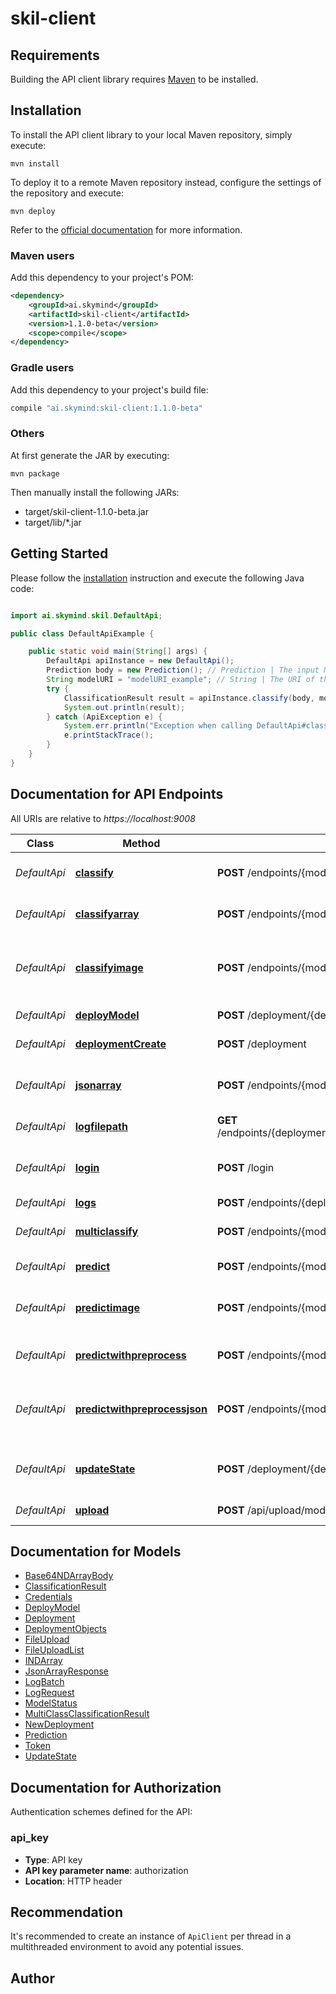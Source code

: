 # skil-client

## Requirements

Building the API client library requires [Maven](https://maven.apache.org/) to be installed.

## Installation

To install the API client library to your local Maven repository, simply execute:

```shell
mvn install
```

To deploy it to a remote Maven repository instead, configure the settings of the repository and execute:

```shell
mvn deploy
```

Refer to the [official documentation](https://maven.apache.org/plugins/maven-deploy-plugin/usage.html) for more information.

### Maven users

Add this dependency to your project's POM:

```xml
<dependency>
    <groupId>ai.skymind</groupId>
    <artifactId>skil-client</artifactId>
    <version>1.1.0-beta</version>
    <scope>compile</scope>
</dependency>
```

### Gradle users

Add this dependency to your project's build file:

```groovy
compile "ai.skymind:skil-client:1.1.0-beta"
```

### Others

At first generate the JAR by executing:

    mvn package

Then manually install the following JARs:

* target/skil-client-1.1.0-beta.jar
* target/lib/*.jar

## Getting Started

Please follow the [installation](#installation) instruction and execute the following Java code:

```java

import ai.skymind.skil.DefaultApi;

public class DefaultApiExample {

    public static void main(String[] args) {
        DefaultApi apiInstance = new DefaultApi();
        Prediction body = new Prediction(); // Prediction | The input NDArray
        String modelURI = "modelURI_example"; // String | The URI of the model
        try {
            ClassificationResult result = apiInstance.classify(body, modelURI);
            System.out.println(result);
        } catch (ApiException e) {
            System.err.println("Exception when calling DefaultApi#classify");
            e.printStackTrace();
        }
    }
}

```

## Documentation for API Endpoints

All URIs are relative to *https://localhost:9008*

Class | Method | HTTP request | Description
------------ | ------------- | ------------- | -------------
*DefaultApi* | [**classify**](docs/DefaultApi.md#classify) | **POST** /endpoints/{modelURI}/classify | Use the deployed model to classify the input
*DefaultApi* | [**classifyarray**](docs/DefaultApi.md#classifyarray) | **POST** /endpoints/{modelURI}/classifyarray | Same as /classify but returns the output as Base64NDArrayBody
*DefaultApi* | [**classifyimage**](docs/DefaultApi.md#classifyimage) | **POST** /endpoints/{modelURI}/classifyimage | Use the deployed model to classify the input, using input image file from multipart form data.
*DefaultApi* | [**deployModel**](docs/DefaultApi.md#deployModel) | **POST** /deployment/{deploymentId}/model | Deploy a model in a deployment group.
*DefaultApi* | [**deploymentCreate**](docs/DefaultApi.md#deploymentCreate) | **POST** /deployment | Create a new deployment group.
*DefaultApi* | [**jsonarray**](docs/DefaultApi.md#jsonarray) | **POST** /endpoints/{modelURI}/jsonarray | Run inference on the input and returns it as a JsonArrayResponse
*DefaultApi* | [**logfilepath**](docs/DefaultApi.md#logfilepath) | **GET** /endpoints/{deploymentName}/model/{modelName}/logfilepath | Get logs file path
*DefaultApi* | [**login**](docs/DefaultApi.md#login) | **POST** /login | Post JSON credentials and obtain a JWT authorization token.
*DefaultApi* | [**logs**](docs/DefaultApi.md#logs) | **POST** /endpoints/{deploymentName}/model/{modelName}/logs | Get logs
*DefaultApi* | [**multiclassify**](docs/DefaultApi.md#multiclassify) | **POST** /endpoints/{modelURI}/multiclassify | Represents all of the labels for a given classification
*DefaultApi* | [**predict**](docs/DefaultApi.md#predict) | **POST** /endpoints/{modelURI}/predict | Run inference on the input array.
*DefaultApi* | [**predictimage**](docs/DefaultApi.md#predictimage) | **POST** /endpoints/{modelURI}/predictimage | Run inference on the input array, using input image file from multipart form data.
*DefaultApi* | [**predictwithpreprocess**](docs/DefaultApi.md#predictwithpreprocess) | **POST** /endpoints/{modelURI}/predictwithpreprocess | Preprocesses the input and run inference on it
*DefaultApi* | [**predictwithpreprocessjson**](docs/DefaultApi.md#predictwithpreprocessjson) | **POST** /endpoints/{modelURI}/predictwithpreprocessjson | Preprocesses the input and run inference on it and returns it as a JsonArrayResponse
*DefaultApi* | [**updateState**](docs/DefaultApi.md#updateState) | **POST** /deployment/{deploymentId}/model/{modelId}/state | Change the state of model to \&quot;start\&quot; or \&quot;stop\&quot;
*DefaultApi* | [**upload**](docs/DefaultApi.md#upload) | **POST** /api/upload/model | Upload a model file to SKIL for import.


## Documentation for Models

 - [Base64NDArrayBody](docs/Base64NDArrayBody.md)
 - [ClassificationResult](docs/ClassificationResult.md)
 - [Credentials](docs/Credentials.md)
 - [DeployModel](docs/DeployModel.md)
 - [Deployment](docs/Deployment.md)
 - [DeploymentObjects](docs/DeploymentObjects.md)
 - [FileUpload](docs/FileUpload.md)
 - [FileUploadList](docs/FileUploadList.md)
 - [INDArray](docs/INDArray.md)
 - [JsonArrayResponse](docs/JsonArrayResponse.md)
 - [LogBatch](docs/LogBatch.md)
 - [LogRequest](docs/LogRequest.md)
 - [ModelStatus](docs/ModelStatus.md)
 - [MultiClassClassificationResult](docs/MultiClassClassificationResult.md)
 - [NewDeployment](docs/NewDeployment.md)
 - [Prediction](docs/Prediction.md)
 - [Token](docs/Token.md)
 - [UpdateState](docs/UpdateState.md)


## Documentation for Authorization

Authentication schemes defined for the API:
### api_key

- **Type**: API key
- **API key parameter name**: authorization
- **Location**: HTTP header


## Recommendation

It's recommended to create an instance of `ApiClient` per thread in a multithreaded environment to avoid any potential issues.

## Author



